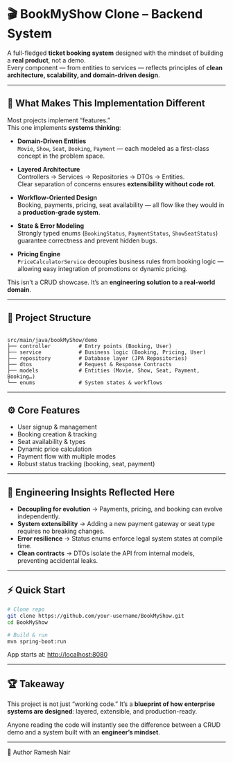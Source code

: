 # 🎬 BookMyShow Clone – Backend System  

A full-fledged **ticket booking system** designed with the mindset of building a **real product**, not a demo.  
Every component — from entities to services — reflects principles of **clean architecture, scalability, and domain-driven design**.  

---

## 🚀 What Makes This Implementation Different  
Most projects implement “features.”  
This one implements **systems thinking**:  

- **Domain-Driven Entities**  
  `Movie`, `Show`, `Seat`, `Booking`, `Payment` — each modeled as a first-class concept in the problem space.  

- **Layered Architecture**  
  Controllers → Services → Repositories → DTOs → Entities.  
  Clear separation of concerns ensures **extensibility without code rot**.  

- **Workflow-Oriented Design**  
  Booking, payments, pricing, seat availability — all flow like they would in a **production-grade system**.  

- **State & Error Modeling**  
  Strongly typed enums (`BookingStatus`, `PaymentStatus`, `ShowSeatStatus`) guarantee correctness and prevent hidden bugs.  

- **Pricing Engine**  
  `PriceCalculatorService` decouples business rules from booking logic — allowing easy integration of promotions or dynamic pricing.  

This isn’t a CRUD showcase. It’s an **engineering solution to a real-world domain**.  

---

## 📂 Project Structure
```

src/main/java/bookMyShow/demo
├── controller         # Entry points (Booking, User)
├── service            # Business logic (Booking, Pricing, User)
├── repository         # Database layer (JPA Repositories)
├── dtos               # Request & Response Contracts
├── models             # Entities (Movie, Show, Seat, Payment, Booking…)
└── enums              # System states & workflows

````

---

## ⚙️ Core Features
- User signup & management  
- Booking creation & tracking  
- Seat availability & types  
- Dynamic price calculation  
- Payment flow with multiple modes  
- Robust status tracking (booking, seat, payment)  

---

## 🧠 Engineering Insights Reflected Here  
- **Decoupling for evolution** → Payments, pricing, and booking can evolve independently.  
- **System extensibility** → Adding a new payment gateway or seat type requires no breaking changes.  
- **Error resilience** → Status enums enforce legal system states at compile time.  
- **Clean contracts** → DTOs isolate the API from internal models, preventing accidental leaks.  

---

## ⚡ Quick Start
```bash
# Clone repo
git clone https://github.com/your-username/BookMyShow.git
cd BookMyShow

# Build & run
mvn spring-boot:run
````

App starts at: [http://localhost:8080](http://localhost:8080)

---

## 🏆 Takeaway

This project is not just “working code.”
It’s a **blueprint of how enterprise systems are designed**: layered, extensible, and production-ready.

Anyone reading the code will instantly see the difference between a CRUD demo and a system built with an **engineer’s mindset**.

---
👤 Author
Ramesh Nair
```
